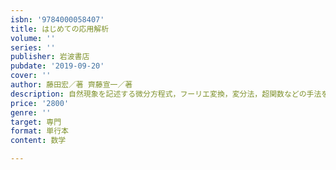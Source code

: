 ```yaml
---
isbn: '9784000058407'
title: はじめての応用解析
volume: ''
series: ''
publisher: 岩波書店
pubdate: '2019-09-20'
cover: ''
author: 藤田宏／著 齊藤宣一／著
description: 自然現象を記述する微分方程式，フーリエ変換，変分法，超関数などの手法を紹介し，その有用性を示す．
price: '2800'
genre: ''
target: 専門
format: 単行本
content: 数学

---
```

